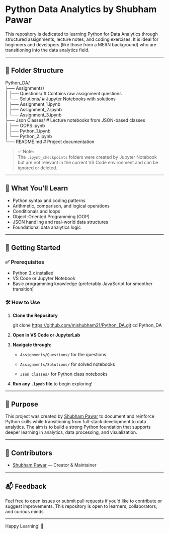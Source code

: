 
# Python Data Analytics by Shubham Pawar

This repository is dedicated to learning Python for Data Analytics through structured assignments, lecture notes, and coding exercises. It is ideal for beginners and developers (like those from a MERN background) who are transitioning into the data analytics field.

---

## 📁 Folder Structure




Python_DA/  
├── Assignments/  
│ ├── Questions/ # Contains raw assignment questions  
│ └── Solutions/ # Jupyter Notebooks with solutions  
│ ├── Assignment_1.ipynb  
│ ├── Assignment_2.ipynb  
│ └── Assignment_3.ipynb  
├── Json Classes/ # Lecture notebooks from JSON-based classes  
│ ├── OOPS.ipynb  
│ ├── Python_1.ipynb  
│ └── Python_2.ipynb  
└── README.md # Project documentation


> ✅ Note:  
> The `.ipynb_checkpoints` folders were created by Jupyter Notebook but are not relevant in the current VS Code environment and can be ignored or deleted.

---

## 📌 What You’ll Learn

- Python syntax and coding patterns
- Arithmetic, comparison, and logical operations
- Conditionals and loops
- Object-Oriented Programming (OOP)
- JSON handling and real-world data structures
- Foundational data analytics logic

---

## 🚀 Getting Started

### ✅ Prerequisites

- Python 3.x installed
- VS Code or Jupyter Notebook
- Basic programming knowledge (preferably JavaScript for smoother transition)

### 🛠 How to Use

1. **Clone the Repository**
   
   git clone https://github.com/mjshubham21/Python_DA.git
   cd Python_DA



2.  **Open in VS Code or JupyterLab**
    
3.  **Navigate through:**
    
    -   `Assignments/Questions/` for the questions
        
    -   `Assignments/Solutions/` for solved notebooks
        
    -   `Json Classes/` for Python class notebooks
        
4.  **Run any `.ipynb` file** to begin exploring!
    

----------

## 🎯 Purpose

This project was created by [Shubham Pawar](https://github.com/mjshubham21) to document and reinforce Python skills while transitioning from full-stack development to data analytics. The aim is to build a strong Python foundation that supports deeper learning in analytics, data processing, and visualization.

----------

## 🤝 Contributors

-   [Shubham Pawar](https://github.com/mjshubham21) — Creator & Maintainer
    

----------

## 📬 Feedback

Feel free to open issues or submit pull requests if you'd like to contribute or suggest improvements. This repository is open to learners, collaborators, and curious minds.

----------

Happy Learning! 🚀